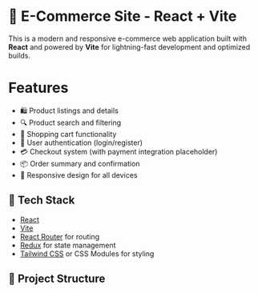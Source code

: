# 🛒 E-Commerce Site - React + Vite

This is a modern and responsive e-commerce web application built with **React** and powered by **Vite** for lightning-fast development and optimized builds.

<h1>Features</h1>

- 🛍 Product listings and details
- 🔍 Product search and filtering
- 🛒 Shopping cart functionality
- 👤 User authentication (login/register)
- 💳 Checkout system (with payment integration placeholder)
- 📦 Order summary and confirmation
- 🎨 Responsive design for all devices

## 🧱 Tech Stack

- [React](https://reactjs.org/)
- [Vite](https://vitejs.dev/)
- [React Router](https://reactrouter.com/) for routing
- [Redux](https://redux.js.org/) for state management
- [Tailwind CSS](https://tailwindcss.com/) or CSS Modules for styling
## 📁 Project Structure

